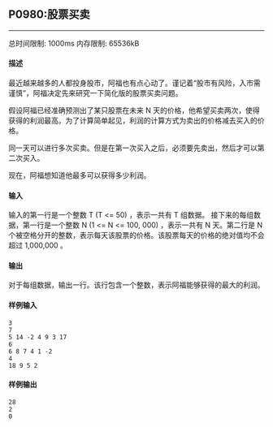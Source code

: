 ## P0980:股票买卖
---
总时间限制: 1000ms 内存限制: 65536kB
#### 描述

最近越来越多的人都投身股市，阿福也有点心动了。谨记着“股市有风险，入市需谨慎”，阿福决定先来研究一下简化版的股票买卖问题。

假设阿福已经准确预测出了某只股票在未来 N 天的价格，他希望买卖两次，使得获得的利润最高。为了计算简单起见，利润的计算方式为卖出的价格减去买入的价格。

同一天可以进行多次买卖。但是在第一次买入之后，必须要先卖出，然后才可以第二次买入。

现在，阿福想知道他最多可以获得多少利润。
#### 输入

输入的第一行是一个整数 T (T <= 50) ，表示一共有 T 组数据。
接下来的每组数据，第一行是一个整数 N (1 <= N <= 100, 000) ，表示一共有 N 天。第二行是 N 个被空格分开的整数，表示每天该股票的价格。该股票每天的价格的绝对值均不会超过 1,000,000 。

#### 输出

对于每组数据，输出一行。该行包含一个整数，表示阿福能够获得的最大的利润。

#### 样例输入
```
3
7
5 14 -2 4 9 3 17
6
6 8 7 4 1 -2
4
18 9 5 2
```
#### 样例输出
```
28
2
0
```

